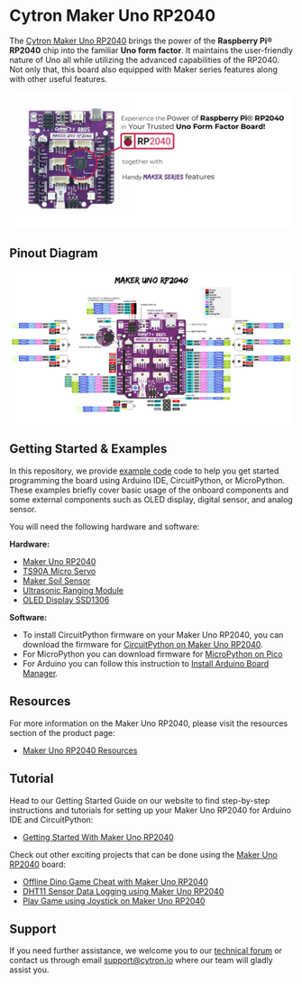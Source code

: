 # Cytron Maker Uno RP2040
The [Cytron Maker Uno RP2040](https://my.cytron.io/p-maker-uno-rp2040) brings the power of the **Raspberry Pi® RP2040** chip into the familiar **Uno form factor**. It maintains the user-friendly nature of Uno all while utilizing the advanced capabilities of the RP2040. Not only that, this board also equipped with Maker series features along with other useful features.

![Maker Uno RP2040](https://github.com/CytronTechnologies/Cytron-MAKER-UNO-RP2040/blob/main/Images/rp2040-labeled.png)

## Pinout Diagram
![Maker Uno RP2040 Pinout Diagram](https://github.com/CytronTechnologies/Cytron-MAKER-UNO-RP2040/blob/main/Images/MAKER-UNO-RP2040-pinout-diagram.png)

## Getting Started & Examples

In this repository, we provide [example code](/Example_Code) code to help you get started programming the board using Arduino IDE, CircuitPython, or MicroPython. These examples briefly cover basic usage of the onboard components and some external components such as OLED display, digital sensor, and analog sensor.

You will need the following hardware and software:  

**Hardware:**
* [Maker Uno RP2040](https://my.cytron.io/p-maker-uno-rp2040)
* [TS90A Micro Servo](https://my.cytron.io/p-analog-micro-servo-9g-3v-6v) 
* [Maker Soil Sensor]( https://my.cytron.io/p-maker-soil-moisture-sensor)
* [Ultrasonic Ranging Module](https://cytron.io/p-3v-5.5v-ultrasonic-ranging-module)
* [OLED Display SSD1306](https://my.cytron.io/p-oled-i2c-0.96inch-128x64-blue-display)

**Software:**

* To install CircuitPython firmware on your Maker Uno RP2040, you can download the firmware for [CircuitPython on Maker Uno RP2040]( https://circuitpython.org/board/cytron_maker_uno_rp2040/).
* For MicroPython you can download firmware for [MicroPython on Pico](https://micropython.org/download/rp2-pico/)
* For Arduino you can follow this instruction to [Install Arduino Board Manager](https://github.com/earlephilhower/arduino-pico#installing-via-arduino-boards-manager). 

## Resources
For more information on the Maker Uno RP2040, please visit the resources section of the product page:
* [Maker Uno RP2040 Resources](https://my.cytron.io/p-maker-uno-rp2040/#tab-resource)

## Tutorial  
Head to our Getting Started Guide on our website to find step-by-step instructions and tutorials for setting up your Maker Uno RP2040 for Arduino IDE and CircuitPython:

* [Getting Started With Maker Uno RP2040](https://my.cytron.io/tutorial/getting-started-guide-with-maker-uno-rp2040)


Check out other exciting projects that can be done using the [Maker Uno RP2040](https://my.cytron.io/p-maker-uno-rp2040) board:

* [Offline Dino Game Cheat with Maker Uno RP2040](https://my.cytron.io/tutorial/offline-dino-game-cheat-with-maker-uno-rp2040)
* [DHT11 Sensor Data Logging using Maker Uno RP2040](https://my.cytron.io/tutorial/data-logging-maker-uno-rp2040)
* [Play Game using Joystick on Maker Uno RP2040](https://my.cytron.io/tutorial/joystick-maker-uno-rp2040)

 ## Support  
If you need further assistance, we welcome you to our [technical forum](http://forum.cytron.io) or contact us through email support@cytron.io where our team will gladly assist you. 
